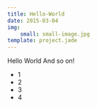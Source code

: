 ```yaml
---
title: Hello-World
date: 2015-03-04
img:
    small: small-image.jpg
template: project.jade
---
```


Hello World And so on!

* 1
* 2
* 3
* 4
